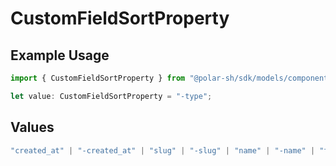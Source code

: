 # CustomFieldSortProperty

## Example Usage

```typescript
import { CustomFieldSortProperty } from "@polar-sh/sdk/models/components";

let value: CustomFieldSortProperty = "-type";
```

## Values

```typescript
"created_at" | "-created_at" | "slug" | "-slug" | "name" | "-name" | "type" | "-type"
```